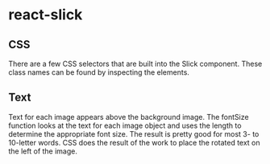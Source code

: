 # react-slick

## CSS
There are a few CSS selectors that are built into the Slick component. These class names can be found by inspecting the elements.

## Text
Text for each image appears above the background image. The fontSize function looks at the text for each image object and uses the length to determine the appropriate font size. The result is pretty good for most 3- to 10-letter words. CSS does the result of the work to place the rotated text on the left of the image.